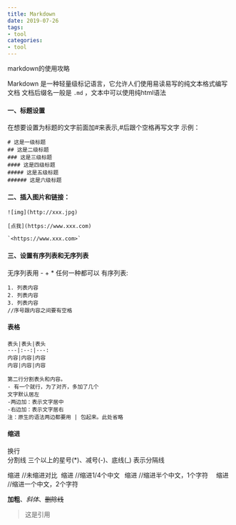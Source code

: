 ```yaml
---
title: Markdown
date: 2019-07-26
tags:
- tool
categories:
- tool
---
```


markdown的使用攻略
<!-- more -->
Markdown 是一种轻量级标记语言，它允许人们使用易读易写的纯文本格式编写文档
文档后缀名一般是 `.md` ，文本中可以使用纯html语法
#### 一、标题设置
在想要设置为标题的文字前面加#来表示,#后跟个空格再写文字
示例：

    # 这是一级标题
    ## 这是二级标题
    ### 这是三级标题
    #### 这是四级标题
    ##### 这是五级标题
    ###### 这是六级标题
    
    
#### 二、插入图片和链接：

    ![img](http://xxx.jpg)
   
    [点我](https://www.xxx.com)
    
    `<https://www.xxx.com>`
#### 三、设置有序列表和无序列表
无序列表用 - + * 任何一种都可以
有序列表:

    1. 列表内容
    2. 列表内容
    3. 列表内容
    //序号跟内容之间要有空格
#### 表格
    
    表头|表头|表头
    ---|:--:|---:
    内容|内容|内容
    内容|内容|内容
    
    第二行分割表头和内容。
    - 有一个就行，为了对齐，多加了几个
    文字默认居左
    -两边加：表示文字居中
    -右边加：表示文字居右
    注：原生的语法两边都要用 | 包起来。此处省略
#### 缩进
换行 <br/> 
分割线 三个以上的星号(*)、减号(-)、底线(_) 表示分隔线

缩进			 //未缩进对比
&nbsp;缩进              //缩进1/4个中文
&ensp;缩进	 //缩进半个中文，1个字符
&emsp;缩进		 //缩进一个中文，2个字符


  **加粗**、*斜体*、~~删除线~~
  > 这是引用

